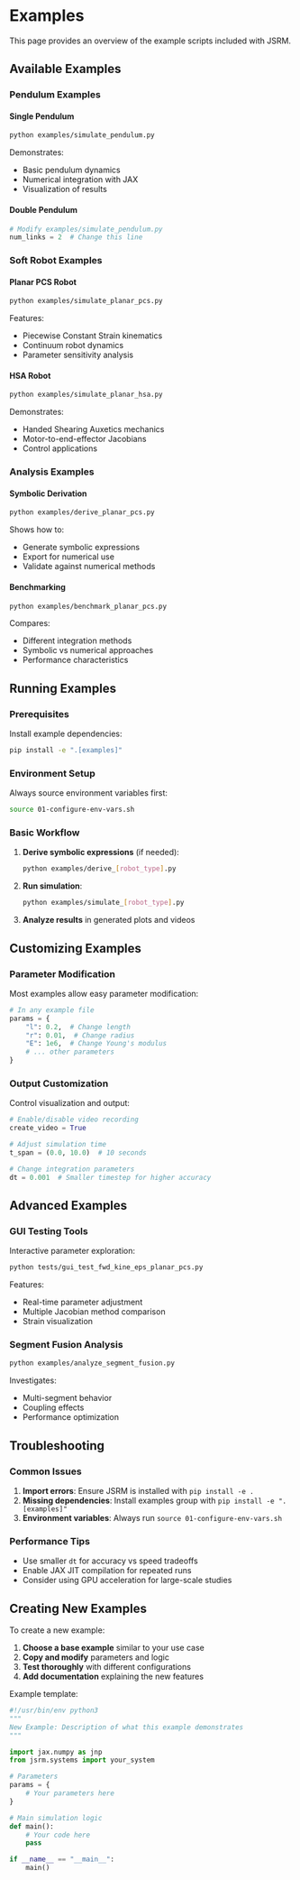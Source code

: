 # Examples

This page provides an overview of the example scripts included with JSRM.

## Available Examples

### Pendulum Examples

#### Single Pendulum
```bash
python examples/simulate_pendulum.py
```

Demonstrates:
- Basic pendulum dynamics
- Numerical integration with JAX
- Visualization of results

#### Double Pendulum
```python
# Modify examples/simulate_pendulum.py
num_links = 2  # Change this line
```

### Soft Robot Examples

#### Planar PCS Robot
```bash
python examples/simulate_planar_pcs.py
```

Features:
- Piecewise Constant Strain kinematics
- Continuum robot dynamics
- Parameter sensitivity analysis

#### HSA Robot
```bash
python examples/simulate_planar_hsa.py
```

Demonstrates:
- Handed Shearing Auxetics mechanics
- Motor-to-end-effector Jacobians
- Control applications

### Analysis Examples

#### Symbolic Derivation
```bash
python examples/derive_planar_pcs.py
```

Shows how to:
- Generate symbolic expressions
- Export for numerical use
- Validate against numerical methods

#### Benchmarking
```bash
python examples/benchmark_planar_pcs.py
```

Compares:
- Different integration methods
- Symbolic vs numerical approaches
- Performance characteristics

## Running Examples

### Prerequisites

Install example dependencies:
```bash
pip install -e ".[examples]"
```

### Environment Setup

Always source environment variables first:
```bash
source 01-configure-env-vars.sh
```

### Basic Workflow

1. **Derive symbolic expressions** (if needed):
   ```bash
   python examples/derive_[robot_type].py
   ```

2. **Run simulation**:
   ```bash
   python examples/simulate_[robot_type].py
   ```

3. **Analyze results** in generated plots and videos

## Customizing Examples

### Parameter Modification

Most examples allow easy parameter modification:

```python
# In any example file
params = {
    "l": 0.2,  # Change length
    "r": 0.01,  # Change radius  
    "E": 1e6,  # Change Young's modulus
    # ... other parameters
}
```

### Output Customization

Control visualization and output:

```python
# Enable/disable video recording
create_video = True

# Adjust simulation time
t_span = (0.0, 10.0)  # 10 seconds

# Change integration parameters
dt = 0.001  # Smaller timestep for higher accuracy
```

## Advanced Examples

### GUI Testing Tools

Interactive parameter exploration:
```bash
python tests/gui_test_fwd_kine_eps_planar_pcs.py
```

Features:
- Real-time parameter adjustment
- Multiple Jacobian method comparison
- Strain visualization

### Segment Fusion Analysis
```bash
python examples/analyze_segment_fusion.py
```

Investigates:
- Multi-segment behavior
- Coupling effects
- Performance optimization

## Troubleshooting

### Common Issues

1. **Import errors**: Ensure JSRM is installed with `pip install -e .`
2. **Missing dependencies**: Install examples group with `pip install -e ".[examples]"`
3. **Environment variables**: Always run `source 01-configure-env-vars.sh`

### Performance Tips

- Use smaller `dt` for accuracy vs speed tradeoffs
- Enable JAX JIT compilation for repeated runs
- Consider using GPU acceleration for large-scale studies

## Creating New Examples

To create a new example:

1. **Choose a base example** similar to your use case
2. **Copy and modify** parameters and logic
3. **Test thoroughly** with different configurations
4. **Add documentation** explaining the new features

Example template:
```python
#!/usr/bin/env python3
"""
New Example: Description of what this example demonstrates
"""

import jax.numpy as jnp
from jsrm.systems import your_system

# Parameters
params = {
    # Your parameters here
}

# Main simulation logic
def main():
    # Your code here
    pass

if __name__ == "__main__":
    main()
```
